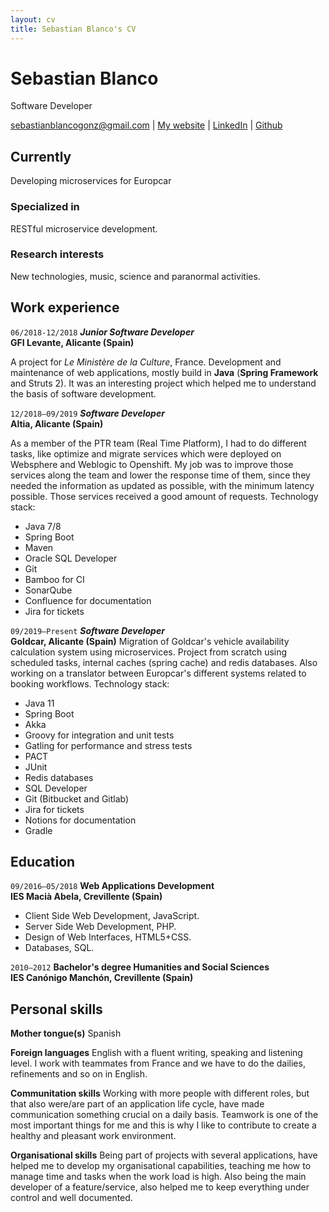 ```yaml
---
layout: cv
title: Sebastian Blanco's CV
---
```

# Sebastian Blanco
Software Developer

<div id="webaddress">
<a href="sebastianblancogonz@gmail.com">sebastianblancogonz@gmail.com</a>
  | <a href="https://sebasblanco.com">My website</a> | <a href="https://www.linkedin.com/in/sebasblancogonz/?locale=en_US">LinkedIn</a> | <a href="https://github.com/sebasblancogonz">Github</a>
</div>


## Currently

Developing microservices for Europcar

### Specialized in

RESTful microservice development.


### Research interests

New technologies, music, science and paranormal activities.


## Work experience

`06/2018-12/2018` 
__*Junior Software Developer*__<br>
__GFI Levante, Alicante (Spain)__

A project for _Le Ministère de la Culture_, France. Development and maintenance of web applications, 
mostly build in **Java** (**Spring Framework** and Struts 2). It was an interesting project 
which helped me to understand the basis of software development.

`12/2018–09/2019`
__*Software Developer*__<br>
__Altia, Alicante (Spain)__

As a member of the PTR team (Real Time Platform), I had to do different tasks, 
like optimize and migrate services which were deployed on Websphere and Weblogic to Openshift. 
My job was to improve those services along the team and lower the response time of them, 
since they needed the information as updated as possible, with the minimum latency possible. 
Those services received a good amount of requests.
Technology stack:
- Java 7/8
- Spring Boot
- Maven
- Oracle SQL Developer
- Git
- Bamboo for CI
- SonarQube 
- Confluence for documentation
- Jira for tickets

`09/2019–Present`
__*Software Developer*__<br>
__Goldcar, Alicante (Spain)__
Migration of Goldcar's vehicle availability calculation system using microservices. 
Project from scratch using scheduled tasks, internal caches (spring cache) and redis databases. 
Also working on a translator between Europcar's different systems related to booking workflows.
Technology stack:
- Java 11
- Spring Boot
- Akka
- Groovy for integration and unit tests
- Gatling for performance and stress tests
- PACT
- JUnit
- Redis databases
- SQL Developer
- Git (Bitbucket and Gitlab)
- Jira for tickets
- Notions for documentation
- Gradle


## Education

`09/2016–05/2018`
__Web Applications Development__<br>
__IES Macià Abela, Crevillente (Spain)__
- Client Side Web Development, JavaScript.
- Server Side Web Development, PHP.
- Design of Web Interfaces, HTML5+CSS.
- Databases, SQL.

`2010–2012`
__Bachelor's degree Humanities and Social Sciences__<br>
__IES Canónigo Manchón, Crevillente (Spain)__


## Personal skills

__Mother tongue(s)__
Spanish

__Foreign languages__
English with a fluent writing, speaking and listening level. I work with teammates 
from France and we have to do the dailies, refinements and so on in English.

__Communitation skills__
Working with more people with different roles, but that also were/are part 
of an application life cycle, have made communication something crucial on a daily basis. 
Teamwork is one of the most important things for me and this is 
why I like to contribute to create a healthy and pleasant work environment.

__Organisational skills__
Being part of projects with several applications, have helped me to develop my 
organisational capabilities, teaching me how to manage time and tasks when the work load is high.
Also being the main developer of a feature/service, also helped me to keep 
everything under control and well documented.

<!-- ### Footer

Last updated: Nov 2020 -->

